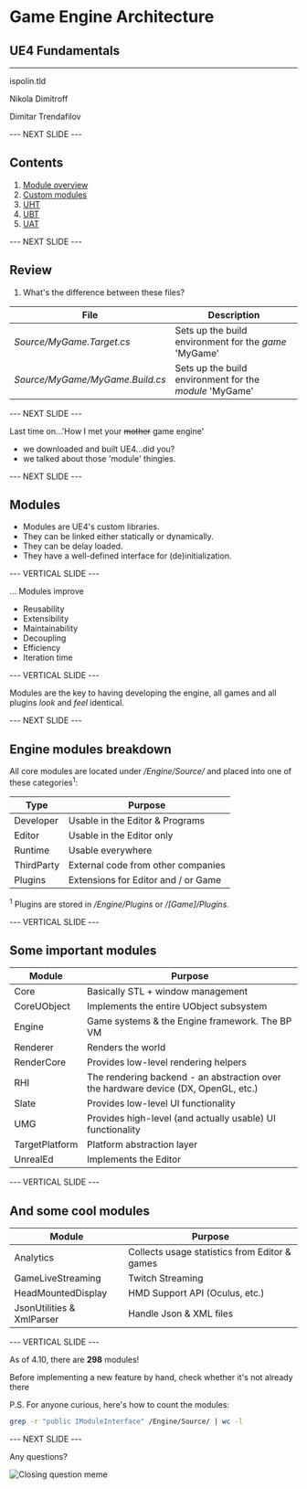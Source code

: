 # Game Engine Architecture

## UE4 Fundamentals

---------------------
ispolin.tld

Nikola Dimitroff
<a href="mailto:nikola@dimitroff.bg"><i class="fa fa-envelope-o"></i></a>
<a href="https://github.com/nikoladimitroff"><i class="fa fa-github"></i></a>
<a href="https://dimitroff.bg"><i class="fa fa-rss"></i></a>

Dimitar Trendafilov
<a href="mailto:dimitar@coherent-labs.com"><i class="fa fa-envelope-o"></i></a>
<a href="https://github.com/dimitarcl"><i class="fa fa-github"></i></a>

--- NEXT SLIDE ---

## Contents

1. [Module overview](#/modules-overview)
1. [Custom modules](#/custom-modules)
1. [UHT](#/uht)
1. [UBT](#/ubt)
1. [UAT](#/uat)


--- NEXT SLIDE ---

## Review

1. What's the difference between these files?

| File | Description |
| ---- | ----------- |
| *Source/MyGame.Target.cs*       | <!-- .element class="fragment" data-fragment-index="0" --> Sets up the build environment for the *game* 'MyGame'   |
| *Source/MyGame/MyGame.Build.cs* | <!-- .element class="fragment" data-fragment-index="0" --> Sets up the build environment for the *module* 'MyGame' |

--- NEXT SLIDE ---

Last time on...'How I met your ~~mother~~ game engine'

* we downloaded and built UE4...did you?
* we talked about those 'module' thingies.

--- NEXT SLIDE ---

<!-- .slide: id="modules-overview" -->

## Modules

* Modules are UE4's custom libraries.
* They can be linked either statically or dynamically.
* They can be delay loaded.
* They have a well-defined interface for (de)initialization.

--- VERTICAL SLIDE ---

...
Modules improve

* Reusability
* Extensibility
* Maintainability
* Decoupling
* Efficiency
* Iteration time

--- VERTICAL SLIDE ---

Modules are the key to having developing the engine,
all games and all plugins *look* and *feel* identical.

--- NEXT SLIDE ---

## Engine modules breakdown

All core modules are located under */Engine/Source/* and
placed into one of these categories<sup>1</sup>:

| Type       | Purpose                             |
| ---------- | ----------------------------------- |
| Developer  | Usable in the Editor & Programs     |
| Editor     | Usable in the Editor only           |
| Runtime    | Usable everywhere                   | 
| ThirdParty | External code from other companies  |
| Plugins    | Extensions for Editor and / or Game |

<sup>1</sup> Plugins are stored in */Engine/Plugins* or */[Game]/Plugins*.


--- VERTICAL SLIDE ---

## Some important modules

| Module         | Purpose                             |
| -------------- | ----------------------------------- |
| Core           | Basically STL + window management   |
| CoreUObject    | Implements the entire UObject subsystem           |
| Engine         | Game systems & the Engine framework. The BP VM                   | 
| Renderer       | Renders the world  |
| RenderCore     | Provides low-level rendering helpers  |
| RHI            | The rendering backend - an abstraction over the hardware device (DX, OpenGL, etc.)  |
| Slate          | Provides low-level UI functionality  |
| UMG            | Provides high-level (and actually usable) UI functionality  |\
| TargetPlatform | Platform abstraction layer|
| UnrealEd       | Implements the Editor |

--- VERTICAL SLIDE ---

## And some cool modules

| Module                    | Purpose                                       |
| ------------------------- | --------------------------------------------- |
| Analytics                 | Collects usage statistics from Editor & games |
| GameLiveStreaming         | Twitch Streaming                              |
| HeadMountedDisplay        | HMD Support API (Oculus, etc.)                |
| JsonUtilities & XmlParser | Handle Json & XML files                       |


--- VERTICAL SLIDE ---

As of 4.10, there are **298** modules!

Before implementing a new feature by hand, check whether it's not already there

P.S. For anyone curious, here's how to count the modules:

```bash
grep -r "public IModuleInterface" /Engine/Source/ | wc -l
```

--- NEXT SLIDE ---

Any questions?

![Closing question meme]()